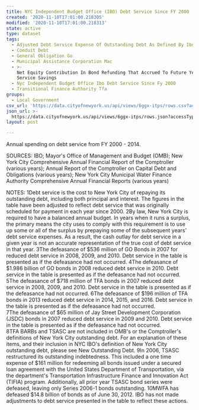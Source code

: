 ```yaml
---
title: NYC Independent Budget Office (IBO) Debt Service Since FY 2000
created: '2020-11-10T17:01:00.218305'
modified: '2020-11-10T17:01:00.218313'
state: active
type: dataset
tags:
  - Adjusted Debt Service Expense Of Outstanding Debt As Defined By Ibo
  - Conduit Debt
  - General Obligation Go
  - Municipal Assistance Corporation Mac
  - >-
    Net Equity Contribution In Bond Refunding That Accrued To Future Years Debt
    Service Savings
  - Nyc Independent Budget Office Ibo Debt Service Since Fy 2000
  - Transitional Finance Authority Tfa
groups:
  - Local Government
csv_url: 'https://data.cityofnewyork.us/api/views/6ggx-itps/rows.csv?accessType=DOWNLOAD'
json_url: >-
  https://data.cityofnewyork.us/api/views/6ggx-itps/rows.json?accessType=DOWNLOAD
layout: post

---
```

Annual spending on debt service from FY 2000 - 2014.

SOURCES: IBO; Mayor's Office of Management and Budget (OMB); New York City Comprehensive Annual Financial Report of the Comptroller (various years); Annual Report of the Comptroller on Capital Debt and Obligations (various years); New York City Municipal Water Finance Authority Comprehensive Annual Financial Reports (various years)

NOTES:
1Debt service is the cost to New York City of repaying its outstanding debt, including both principal and interest. The figures in the table have been adjusted to reflect debt service that was originally scheduled for payment in each year since 2000.
2By law, New York City is required to have a balanced annual budget. In years when it runs a surplus, the primary means the city uses to comply with this requirement is to use up some or all of the surplus by prepaying some of the subsequent years’ debt service expenses. As a result, the cash outlay for debt service in a given year is not an accurate representation of the true cost of debt service in that year. 
3The defeasance of $536 million of GO Bonds in 2007 for reduced debt service in 2008, 2009, and 2010.  Debt service in the table is presented as if the defeasance had not occurred.                                                                                                                                                                     4The defeasance of $1.986 billion of GO bonds in 2008 reduced debt service in 2010.  Debt service in the table is presented as if the defeasance had not occurred.                                                                                                                                      
5The defeasance of $718 million of TFA bonds in 2007 reduced debt service in 2008, 2009, and 2010.  Debt service in the table is presented as if the defeasance had not occurred.                                                                                                                                           6The defeasance of $196 million of TFA bonds in 2013 reduced debt service in 2014, 2015, and 2016. Debt service in the table is presented as if the defeasance had not occurred.                 
7The defeasance of $65 million of Jay Street Development Corporation (JSDC) bonds in 2007 reduced debt service in 2009 and 2010.  Debt service in the table is presented as if the defeasance had not occurred.                                                                                                                                  
8TFA BARBs and TSASC are not included in OMB's or the Comptroller's definitions of New York City outstanding debt.  For an explanation of these items, and their inclusion in NYC IBO's definition of New York City outstanding debt, please see New Outstanding Debt. 
9In 2006, TSASC restructured its outstanding indebtedness. This included a one time expense of $161 million for redeeming all bonds issued under a secured loan agreement with the United States Department of Transportation, via the department's Transportation Infrastructure Finance and Innovation Act (TIFIA) program. Additionally, all prior year TSASC bond series were defeased, leaving only Series 2006-1 bonds outstanding.
10MWFA has defeased $14.8 billion of bonds as of June 30, 2012. IBO has not made adjustments to debt service presented in the table to reflect these actions.
